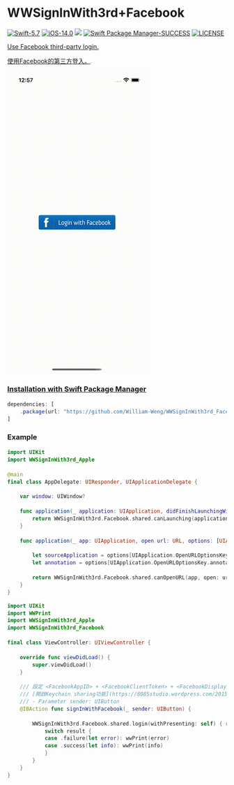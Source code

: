 # WWSignInWith3rd+Facebook

[![Swift-5.7](https://img.shields.io/badge/Swift-5.7-orange.svg?style=flat)](https://developer.apple.com/swift/) [![iOS-14.0](https://img.shields.io/badge/iOS-14.0-pink.svg?style=flat)](https://developer.apple.com/swift/) ![](https://img.shields.io/github/v/tag/William-Weng/WWSignInWith3rd_Facebook) [![Swift Package Manager-SUCCESS](https://img.shields.io/badge/Swift_Package_Manager-SUCCESS-blue.svg?style=flat)](https://developer.apple.com/swift/) [![LICENSE](https://img.shields.io/badge/LICENSE-MIT-yellow.svg?style=flat)](https://developer.apple.com/swift/)

[Use Facebook third-party login.](https://medium.com/彼得潘的-swift-ios-app-開發教室/19-實作ios-app登入facebook第三方登入平台-b4968f3fbd9a)

[使用Facebook的第三方登入。](https://medium.com/彼得潘的-swift-ios-app-開發問題解答集/實作-ios-app-的-facebook-登入功能-96c981d482cc)

![](./Example.gif)

### [Installation with Swift Package Manager](https://medium.com/彼得潘的-swift-ios-app-開發問題解答集/使用-spm-安裝第三方套件-xcode-11-新功能-2c4ffcf85b4b)
```js
dependencies: [
    .package(url: "https://github.com/William-Weng/WWSignInWith3rd_Facebook.git", .upToNextMajor(from: "1.0.0"))
]
```

### Example
```swift
import UIKit
import WWSignInWith3rd_Apple

@main
final class AppDelegate: UIResponder, UIApplicationDelegate {
    
    var window: UIWindow?
    
    func application(_ application: UIApplication, didFinishLaunchingWithOptions launchOptions: [UIApplication.LaunchOptionsKey: Any]?) -> Bool {
        return WWSignInWith3rd.Facebook.shared.canLaunching(application, didFinishLaunchingWithOptions: launchOptions)
    }
    
    func application(_ app: UIApplication, open url: URL, options: [UIApplication.OpenURLOptionsKey : Any] = [:]) -> Bool {

        let sourceApplication = options[UIApplication.OpenURLOptionsKey.sourceApplication] as? String
        let annotation = options[UIApplication.OpenURLOptionsKey.annotation]
        
        return WWSignInWith3rd.Facebook.shared.canOpenURL(app, open: url, sourceApplication: sourceApplication, annotation: annotation)
    }
}

```
```swift
import UIKit
import WWPrint
import WWSignInWith3rd_Apple
import WWSignInWith3rd_Facebook

final class ViewController: UIViewController {
    
    override func viewDidLoad() {
        super.viewDidLoad()
    }
    
    /// 設定 <FacebookAppID> + <FacebookClientToken> + <FacebookDisplayName> + <FacebookScheme>
    /// [開啟Keychain sharing功能](https://8085studio.wordpress.com/2015/08/29/ios筆記-使用keychain在app間共享資料/)
    /// - Parameter sender: UIButton
    @IBAction func signInWithFacebook(_ sender: UIButton) {
        
        WWSignInWith3rd.Facebook.shared.login(withPresenting: self) { result in
            switch result {
            case .failure(let error): wwPrint(error)
            case .success(let info): wwPrint(info)
            }
        }
    }
}
```
